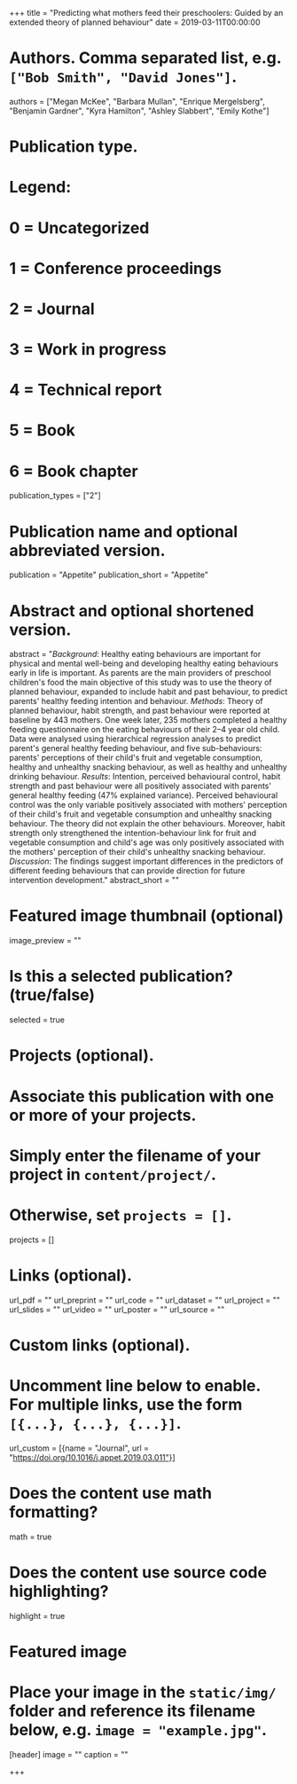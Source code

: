 +++
title = "Predicting what mothers feed their preschoolers: Guided by an extended theory of planned behaviour"
date = 2019-03-11T00:00:00

# Authors. Comma separated list, e.g. `["Bob Smith", "David Jones"]`.
authors = ["Megan McKee", "Barbara Mullan", "Enrique Mergelsberg", "Benjamin Gardner", "Kyra Hamilton", "Ashley Slabbert", "Emily Kothe"]

# Publication type.
# Legend:
# 0 = Uncategorized
# 1 = Conference proceedings
# 2 = Journal
# 3 = Work in progress
# 4 = Technical report
# 5 = Book
# 6 = Book chapter
publication_types = ["2"]

# Publication name and optional abbreviated version.
publication = "Appetite"
publication_short = "Appetite"

# Abstract and optional shortened version.
abstract = "*Background*: Healthy eating behaviours are important for physical and mental well-being and developing healthy eating behaviours early in life is important. As parents are the main providers of preschool children's food the main objective of this study was to use the theory of planned behaviour, expanded to include habit and past behaviour, to predict parents' healthy feeding intention and behaviour. *Methods*: Theory of planned behaviour, habit strength, and past behaviour were reported at baseline by 443 mothers. One week later, 235 mothers completed a healthy feeding questionnaire on the eating behaviours of their 2–4 year old child. Data were analysed using hierarchical regression analyses to predict parent's general healthy feeding behaviour, and five sub-behaviours: parents' perceptions of their child's fruit and vegetable consumption, healthy and unhealthy snacking behaviour, as well as healthy and unhealthy drinking behaviour. *Results*: Intention, perceived behavioural control, habit strength and past behaviour were all positively associated with parents' general healthy feeding (47% explained variance). Perceived behavioural control was the only variable positively associated with mothers' perception of their child's fruit and vegetable consumption and unhealthy snacking behaviour. The theory did not explain the other behaviours. Moreover, habit strength only strengthened the intention-behaviour link for fruit and vegetable consumption and child's age was only positively associated with the mothers' perception of their child's unhealthy snacking behaviour. *Discussion*: The findings suggest important differences in the predictors of different feeding behaviours that can provide direction for future intervention development."
abstract_short = ""

# Featured image thumbnail (optional)
image_preview = ""

# Is this a selected publication? (true/false)
selected = true

# Projects (optional).
#   Associate this publication with one or more of your projects.
#   Simply enter the filename of your project in `content/project/`.
#   Otherwise, set `projects = []`.
projects = []

# Links (optional).
url_pdf = ""
url_preprint = ""
url_code = ""
url_dataset = ""
url_project = ""
url_slides = ""
url_video = ""
url_poster = ""
url_source = ""

# Custom links (optional).
#   Uncomment line below to enable. For multiple links, use the form `[{...}, {...}, {...}]`.
url_custom = [{name = "Journal", url = "https://doi.org/10.1016/j.appet.2019.03.011"}]

# Does the content use math formatting?
math = true

# Does the content use source code highlighting?
highlight = true

# Featured image
# Place your image in the `static/img/` folder and reference its filename below, e.g. `image = "example.jpg"`.
[header]
image = ""
caption = ""

+++



